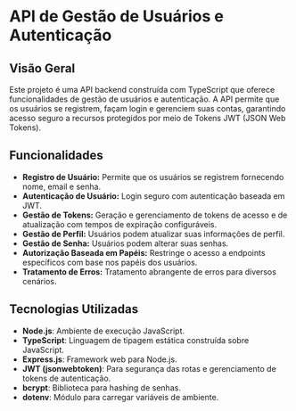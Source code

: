 # API de Gestão de Usuários e Autenticação

## Visão Geral

Este projeto é uma API backend construída com TypeScript que oferece funcionalidades de gestão de usuários e autenticação. A API permite que os usuários se registrem, façam login e gerenciem suas contas, garantindo acesso seguro a recursos protegidos por meio de Tokens JWT (JSON Web Tokens).

## Funcionalidades

- **Registro de Usuário:** Permite que os usuários se registrem fornecendo nome, email e senha.
- **Autenticação de Usuário:** Login seguro com autenticação baseada em JWT.
- **Gestão de Tokens:** Geração e gerenciamento de tokens de acesso e de atualização com tempos de expiração configuráveis.
- **Gestão de Perfil:** Usuários podem atualizar suas informações de perfil.
- **Gestão de Senha:** Usuários podem alterar suas senhas.
- **Autorização Baseada em Papéis:** Restringe o acesso a endpoints específicos com base nos papéis dos usuários.
- **Tratamento de Erros:** Tratamento abrangente de erros para diversos cenários.

## Tecnologias Utilizadas

- **Node.js**: Ambiente de execução JavaScript.
- **TypeScript**: Linguagem de tipagem estática construída sobre JavaScript.
- **Express.js**: Framework web para Node.js.
- **JWT (jsonwebtoken)**: Para segurança das rotas e gerenciamento de tokens de autenticação.
- **bcrypt**: Biblioteca para hashing de senhas.
- **dotenv**: Módulo para carregar variáveis de ambiente.
